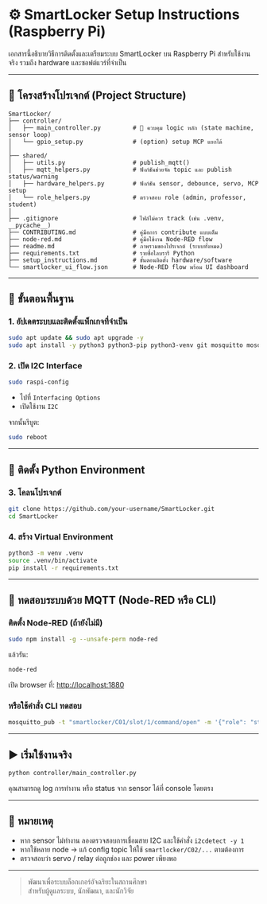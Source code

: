 # ⚙️ SmartLocker Setup Instructions (Raspberry Pi)

เอกสารนี้อธิบายวิธีการติดตั้งและเตรียมระบบ SmartLocker บน Raspberry Pi สำหรับใช้งานจริง รวมถึง hardware และซอฟต์แวร์ที่จำเป็น

---

## 📂 โครงสร้างโปรเจกต์ (Project Structure)
```
SmartLocker/
├── controller/
│   ├── main_controller.py         # 🔁 ควบคุม logic หลัก (state machine, sensor loop)
│   └── gpio_setup.py              # (option) setup MCP แยกได้
│
├── shared/
│   ├── utils.py                   # publish_mqtt()
│   ├── mqtt_helpers.py            # ฟังก์ชันช่วยจัด topic และ publish status/warning
│   ├── hardware_helpers.py        # ฟังก์ชัน sensor, debounce, servo, MCP setup
│   └── role_helpers.py            # ตรวจสอบ role (admin, professor, student)
│
├── .gitignore                     # ไฟล์ไม่ควร track (เช่น .venv, __pycache__)
├── CONTRIBUTING.md                # คู่มือการ contribute แบบเต็ม
├── node-red.md                    # คู่มือใช้งาน Node-RED flow
├── readme.md                      # ภาพรวมของโปรเจกต์ (ระบบทั้งหมด)
├── requirements.txt               # รายชื่อไลบรารี Python
├── setup_instructions.md          # ขั้นตอนติดตั้ง hardware/software
└── smartlocker_ui_flow.json       # Node-RED flow พร้อม UI dashboard
```

---

## 🧱 ขั้นตอนพื้นฐาน

### 1. อัปเดตระบบและติดตั้งแพ็กเกจที่จำเป็น
```bash
sudo apt update && sudo apt upgrade -y
sudo apt install -y python3 python3-pip python3-venv git mosquitto mosquitto-clients nodejs npm i2c-tools
```

### 2. เปิด I2C Interface
```bash
sudo raspi-config
```
- ไปที่ `Interfacing Options`
- เปิดใช้งาน `I2C`

จากนั้นรีบูต:
```bash
sudo reboot
```

---

## 🐍 ติดตั้ง Python Environment

### 3. โคลนโปรเจกต์
```bash
git clone https://github.com/your-username/SmartLocker.git
cd SmartLocker
```

### 4. สร้าง Virtual Environment
```bash
python3 -m venv .venv
source .venv/bin/activate
pip install -r requirements.txt
```

---

## 🔁 ทดสอบระบบด้วย MQTT (Node-RED หรือ CLI)
### ติดตั้ง Node-RED (ถ้ายังไม่มี)
```bash
sudo npm install -g --unsafe-perm node-red
```
แล้วรัน:
```bash
node-red
```
เปิด browser ที่: [http://localhost:1880](http://localhost:1880)

### หรือใช้คำสั่ง CLI ทดสอบ
```bash
mosquitto_pub -t "smartlocker/C01/slot/1/command/open" -m '{"role": "student"}'
```

---

## ▶️ เริ่มใช้งานจริง
```bash
python controller/main_controller.py
```

คุณสามารถดู log การทำงาน หรือ status จาก sensor ได้ที่ console โดยตรง

---

## 🧠 หมายเหตุ
- หาก sensor ไม่ทำงาน ลองตรวจสอบการเชื่อมสาย I2C และใช้คำสั่ง `i2cdetect -y 1`
- หากใช้หลาย node → แก้ config topic ให้ใช้ `smartlocker/C02/...` ตามต้องการ
- ตรวจสอบว่า servo / relay ต่อถูกช่อง และ power เพียงพอ

---

> พัฒนาเพื่อระบบล็อกเกอร์อัจฉริยะในสถานศึกษา  
> สำหรับผู้ดูแลระบบ, นักพัฒนา, และนักวิจัย
